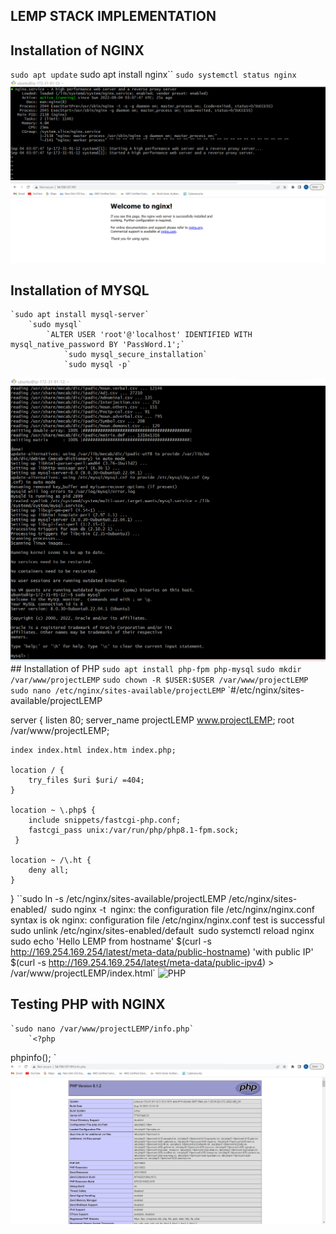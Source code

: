 ## LEMP STACK IMPLEMENTATION
 ## Installation of NGINX
`sudo apt update`
sudo apt install nginx``
`sudo systemctl status nginx`
	![Installation of NGINX](./images/NGINX-Confirmation.png)
    	![Website](./images/NGINX-WEBSITE.png)
## Installation of MYSQL
	`sudo apt install mysql-server`
    	`sudo mysql`
        	`ALTER USER 'root'@'localhost' IDENTIFIED WITH mysql_native_password BY 'PassWord.1';`
            	`sudo mysql_secure_installation`
               	`sudo mysql -p`
   ![MYSQL](./images/MYSQL-INSTALLATION.png)   
      ## Installation of PHP
      `sudo apt install php-fpm php-mysql`
           `sudo mkdir /var/www/projectLEMP`
             `sudo chown -R $USER:$USER /var/www/projectLEMP`
              `sudo nano /etc/nginx/sites-available/projectLEMP`
              `#/etc/nginx/sites-available/projectLEMP

server {
    listen 80;
    server_name projectLEMP www.projectLEMP;
    root /var/www/projectLEMP;

    index index.html index.htm index.php;

    location / {
        try_files $uri $uri/ =404;
    }

    location ~ \.php$ {
        include snippets/fastcgi-php.conf;
        fastcgi_pass unix:/var/run/php/php8.1-fpm.sock;
     }

    location ~ /\.ht {
        deny all;
    }

}
``sudo ln -s /etc/nginx/sites-available/projectLEMP /etc/nginx/sites-enabled/`
`sudo nginx -t`
`nginx: the configuration file /etc/nginx/nginx.conf syntax is ok
nginx: configuration file /etc/nginx/nginx.conf test is successful`
`sudo unlink /etc/nginx/sites-enabled/default`
`sudo systemctl reload nginx`
`sudo echo 'Hello LEMP from hostname' $(curl -s http://169.254.169.254/latest/meta-data/public-hostname) 'with public IP' $(curl -s http://169.254.169.254/latest/meta-data/public-ipv4) > /var/www/projectLEMP/index.html`
![PHP](./images/PHP-INSTALLATION.png)
## Testing PHP with NGINX
	`sudo nano /var/www/projectLEMP/info.php`
    	`<?php
phpinfo();
`![Testing](./images/FINAL-PHP.png)